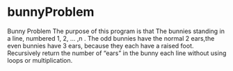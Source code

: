 # bunnyProblem
Bunny Problem
 The purpose of this program is that The bunnies standing in a line, numbered 1, 2, ... ,n . The odd bunnies have the normal 2 ears,the even bunnies  have 3 ears,
 because they each have a raised foot. Recursively return the number of “ears” in the bunny each line without using loops or multiplication.
